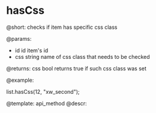 hasCss
=============


@short: checks if item has specific css class
	
@params:
- id	id		item's id
- css	string	name of css class that needs to be checked

@returns:
css		bool	returns true if such css class was set
	

@example:

list.hasCss(12, "xw_second");


@template:	api_method
@descr:


